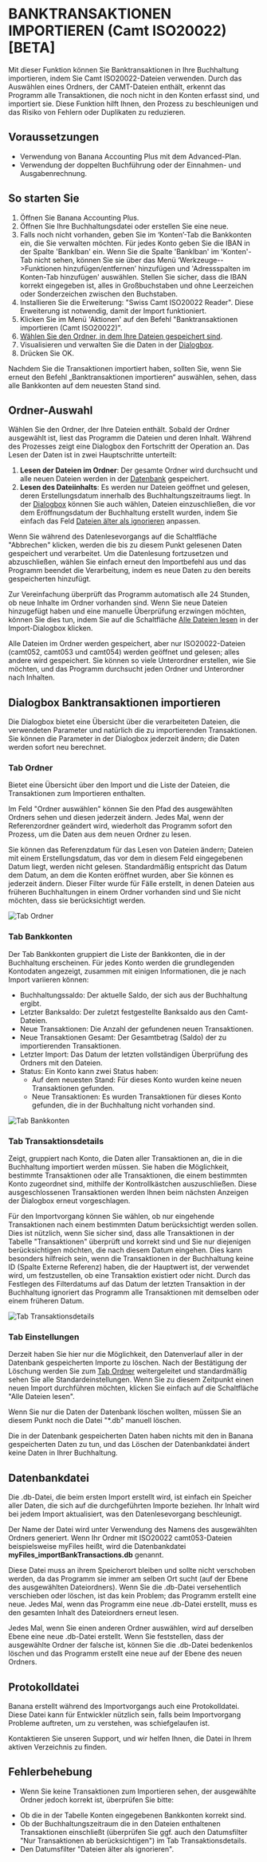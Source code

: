 # BANKTRANSAKTIONEN IMPORTIEREN (Camt ISO20022) [BETA]

Mit dieser Funktion können Sie Banktransaktionen in Ihre Buchhaltung importieren, indem Sie Camt ISO20022-Dateien verwenden. Durch das Auswählen eines Ordners, der CAMT-Dateien enthält, erkennt das Programm alle Transaktionen, die noch nicht in den Konten erfasst sind, und importiert sie. Diese Funktion hilft Ihnen, den Prozess zu beschleunigen und das Risiko von Fehlern oder Duplikaten zu reduzieren.

## Voraussetzungen
- Verwendung von Banana Accounting Plus mit dem Advanced-Plan.
- Verwendung der doppelten Buchführung oder der Einnahmen- und Ausgabenrechnung.

## So starten Sie
1) Öffnen Sie Banana Accounting Plus.
2) Öffnen Sie Ihre Buchhaltungsdatei oder erstellen Sie eine neue.
3) Falls noch nicht vorhanden, geben Sie im ‘Konten’-Tab die Bankkonten ein, die Sie verwalten möchten. Für jedes Konto geben Sie die IBAN in der Spalte 'BankIban' ein. Wenn Sie die Spalte 'BankIban' im 'Konten'-Tab nicht sehen, können Sie sie über das Menü ‘Werkzeuge-->Funktionen hinzufügen/entfernen’ hinzufügen und 'Adressspalten im Konten-Tab hinzufügen' auswählen. Stellen Sie sicher, dass die IBAN korrekt eingegeben ist, alles in Großbuchstaben und ohne Leerzeichen oder Sonderzeichen zwischen den Buchstaben.
4) Installieren Sie die Erweiterung: "Swiss Camt ISO20022 Reader". Diese Erweiterung ist notwendig, damit der Import funktioniert.
5) Klicken Sie im Menü 'Aktionen' auf den Befehl "Banktransaktionen importieren (Camt ISO20022)".
6) [Wählen Sie den Ordner, in dem Ihre Dateien gespeichert sind](##Ordner-Auswahl).
7) Visualisieren und verwalten Sie die Daten in der [Dialogbox](##Dialog-Banktransaktionen-importieren).
8) Drücken Sie OK.

Nachdem Sie die Transaktionen importiert haben, sollten Sie, wenn Sie erneut den Befehl „Banktransaktionen importieren“ auswählen, sehen, dass alle Bankkonten auf dem neuesten Stand sind.

## Ordner-Auswahl

Wählen Sie den Ordner, der Ihre Dateien enthält. Sobald der Ordner ausgewählt ist, liest das Programm die Dateien und deren Inhalt. Während des Prozesses zeigt eine Dialogbox den Fortschritt der Operation an. Das Lesen der Daten ist in zwei Hauptschritte unterteilt:

1) **Lesen der Dateien im Ordner**: Der gesamte Ordner wird durchsucht und alle neuen Dateien werden in der [Datenbank](##Datenbank-Datei) gespeichert.
2) **Lesen des Dateiinhalts**: Es werden nur Dateien geöffnet und gelesen, deren Erstellungsdatum innerhalb des Buchhaltungszeitraums liegt. In der [Dialogbox](##Dialog) können Sie auch wählen, Dateien einzuschließen, die vor dem Eröffnungsdatum der Buchhaltung erstellt wurden, indem Sie einfach das Feld [Dateien älter als ignorieren](##Dialog) anpassen.

Wenn Sie während des Datenlesevorgangs auf die Schaltfläche "Abbrechen" klicken, werden die bis zu diesem Punkt gelesenen Daten gespeichert und verarbeitet. Um die Datenlesung fortzusetzen und abzuschließen, wählen Sie einfach erneut den Importbefehl aus und das Programm beendet die Verarbeitung, indem es neue Daten zu den bereits gespeicherten hinzufügt.

Zur Vereinfachung überprüft das Programm automatisch alle 24 Stunden, ob neue Inhalte im Ordner vorhanden sind. Wenn Sie neue Dateien hinzugefügt haben und eine manuelle Überprüfung erzwingen möchten, können Sie dies tun, indem Sie auf die Schaltfläche [Alle Dateien lesen](##Dialog) in der Import-Dialogbox klicken.

Alle Dateien im Ordner werden gespeichert, aber nur ISO20022-Dateien (camt052, camt053 und camt054) werden geöffnet und gelesen; alles andere wird gespeichert. Sie können so viele Unterordner erstellen, wie Sie möchten, und das Programm durchsucht jeden Ordner und Unterordner nach Inhalten.

## Dialogbox Banktransaktionen importieren

Die Dialogbox bietet eine Übersicht über die verarbeiteten Dateien, die verwendeten Parameter und natürlich die zu importierenden Transaktionen. Sie können die Parameter in der Dialogbox jederzeit ändern; die Daten werden sofort neu berechnet.

### Tab Ordner

Bietet eine Übersicht über den Import und die Liste der Dateien, die Transaktionen zum Importieren enthalten.

Im Feld "Ordner auswählen" können Sie den Pfad des ausgewählten Ordners sehen und diesen jederzeit ändern. Jedes Mal, wenn der Referenzordner geändert wird, wiederholt das Programm sofort den Prozess, um die Daten aus dem neuen Ordner zu lesen.

Sie können das Referenzdatum für das Lesen von Dateien ändern; Dateien mit einem Erstellungsdatum, das vor dem in diesem Feld eingegebenen Datum liegt, werden nicht gelesen. Standardmäßig entspricht das Datum dem Datum, an dem die Konten eröffnet wurden, aber Sie können es jederzeit ändern. Dieser Filter wurde für Fälle erstellt, in denen Dateien aus früheren Buchhaltungen in einem Ordner vorhanden sind und Sie nicht möchten, dass sie berücksichtigt werden.

![Tab Ordner](img/folder_tab.png)

### Tab Bankkonten

Der Tab Bankkonten gruppiert die Liste der Bankkonten, die in der Buchhaltung erscheinen. Für jedes Konto werden die grundlegenden Kontodaten angezeigt, zusammen mit einigen Informationen, die je nach Import variieren können:

* Buchhaltungssaldo: Der aktuelle Saldo, der sich aus der Buchhaltung ergibt.
* Letzter Banksaldo: Der zuletzt festgestellte Banksaldo aus den Camt-Dateien.
* Neue Transaktionen: Die Anzahl der gefundenen neuen Transaktionen.
* Neue Transaktionen Gesamt: Der Gesamtbetrag (Saldo) der zu importierenden Transaktionen.
* Letzter Import: Das Datum der letzten vollständigen Überprüfung des Ordners mit den Dateien.
* Status: Ein Konto kann zwei Status haben:
   - Auf dem neuesten Stand: Für dieses Konto wurden keine neuen Transaktionen gefunden.
   - Neue Transaktionen: Es wurden Transaktionen für dieses Konto gefunden, die in der Buchhaltung nicht vorhanden sind.

![Tab Bankkonten](img/bankaccounts_tab.png)

### Tab Transaktionsdetails

Zeigt, gruppiert nach Konto, die Daten aller Transaktionen an, die in die Buchhaltung importiert werden müssen. Sie haben die Möglichkeit, bestimmte Transaktionen oder alle Transaktionen, die einem bestimmten Konto zugeordnet sind, mithilfe der Kontrollkästchen auszuschließen. Diese ausgeschlossenen Transaktionen werden Ihnen beim nächsten Anzeigen der Dialogbox erneut vorgeschlagen.

Für den Importvorgang können Sie wählen, ob nur eingehende Transaktionen nach einem bestimmten Datum berücksichtigt werden sollen. Dies ist nützlich, wenn Sie sicher sind, dass alle Transaktionen in der Tabelle "Transaktionen" überprüft und korrekt sind und Sie nur diejenigen berücksichtigen möchten, die nach diesem Datum eingehen. Dies kann besonders hilfreich sein, wenn die Transaktionen in der Buchhaltung keine ID (Spalte Externe Referenz) haben, die der Hauptwert ist, der verwendet wird, um festzustellen, ob eine Transaktion existiert oder nicht. Durch das Festlegen des Filterdatums auf das Datum der letzten Transaktion in der Buchhaltung ignoriert das Programm alle Transaktionen mit demselben oder einem früheren Datum.

![Tab Transaktionsdetails](img/transactionsdetails_tab.png)

### Tab Einstellungen

Derzeit haben Sie hier nur die Möglichkeit, den Datenverlauf aller in der Datenbank gespeicherten Importe zu löschen. Nach der Bestätigung der Löschung werden Sie zum [Tab Ordner](##Tab-Ordner) weitergeleitet und standardmäßig sehen Sie alle Standardeinstellungen. Wenn Sie zu diesem Zeitpunkt einen neuen Import durchführen möchten, klicken Sie einfach auf die Schaltfläche "Alle Dateien lesen".

Wenn Sie nur die Daten der Datenbank löschen wollten, müssen Sie an diesem Punkt noch die Datei "*.db" manuell löschen.

Die in der Datenbank gespeicherten Daten haben nichts mit den in Banana gespeicherten Daten zu tun, und das Löschen der Datenbankdatei ändert keine Daten in Ihrer Buchhaltung.

## Datenbankdatei

Die .db-Datei, die beim ersten Import erstellt wird, ist einfach ein Speicher aller Daten, die sich auf die durchgeführten Importe beziehen. Ihr Inhalt wird bei jedem Import aktualisiert, was den Datenlesevorgang beschleunigt.

Der Name der Datei wird unter Verwendung des Namens des ausgewählten Ordners generiert. Wenn Ihr Ordner mit ISO20022 camt053-Dateien beispielsweise myFiles heißt, wird die Datenbankdatei **myFiles_importBankTransactions.db** genannt.

Diese Datei muss an ihrem Speicherort bleiben und sollte nicht verschoben werden, da das Programm sie immer am selben Ort sucht (auf der Ebene des ausgewählten Dateiordners). Wenn Sie die .db-Datei versehentlich verschieben oder löschen, ist das kein Problem; das Programm erstellt eine neue. Jedes Mal, wenn das Programm eine neue .db-Datei erstellt, muss es den gesamten Inhalt des Dateiordners erneut lesen.

Jedes Mal, wenn Sie einen anderen Ordner auswählen, wird auf derselben Ebene eine neue .db-Datei erstellt. Wenn Sie feststellen, dass der ausgewählte Ordner der falsche ist, können Sie die .db-Datei bedenkenlos löschen und das Programm erstellt eine neue auf der Ebene des neuen Ordners.

## Protokolldatei

Banana erstellt während des Importvorgangs auch eine Protokolldatei. Diese Datei kann für Entwickler nützlich sein, falls beim Importvorgang Probleme auftreten, um zu verstehen, was schiefgelaufen ist.

Kontaktieren Sie unseren Support, und wir helfen Ihnen, die Datei in Ihrem aktiven Verzeichnis zu finden.

## Fehlerbehebung
- Wenn Sie keine Transaktionen zum Importieren sehen, der ausgewählte Ordner jedoch korrekt ist, überprüfen Sie bitte:
 * Ob die in der Tabelle Konten eingegebenen Bankkonten korrekt sind.
 * Ob der Buchhaltungszeitraum die in den Dateien enthaltenen Transaktionen einschließt (überprüfen Sie ggf. auch den Datumsfilter "Nur Transaktionen ab berücksichtigen") im Tab Transaktionsdetails.
 * Den Datumsfilter "Dateien älter als ignorieren".
